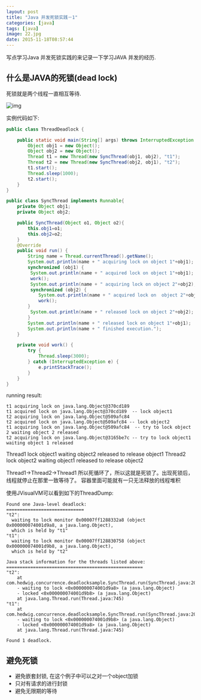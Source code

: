 ```yaml
---
layout: post
title: "Java 并发死锁实践－1"
categories: [java]
tags: [java]
image: 22.jpg
date: 2015-11-18T08:57:44
---
```


 写点学习Java 并发死锁实践的来记录一下学习JAVA 并发的经历.

 ## 什么是JAVA的死锁(dead lock)
 死锁就是两个线程一直相互等待.

![img](http://incdn1.b0.upaiyun.com/2014/04/c9a8bba45f37b6dcfe1684867cb2a3e9-300x207.png)

实例代码如下:

```java
public class ThreadDeadlock {

    public static void main(String[] args) throws InterruptedException {
        Object obj1 = new Object();
        Object obj2 = new Object();
        Thread t1 = new Thread(new SyncThread(obj1, obj2), "t1");
        Thread t2 = new Thread(new SyncThread(obj2, obj1), "t2");
        t1.start();
        Thread.sleep(1000);
        t2.start();
    }
}

public class SyncThread implements Runnable{
    private Object obj1;
    private Object obj2;

    public SyncThread(Object o1, Object o2){
        this.obj1=o1;
        this.obj2=o2;
    }
    @Override
    public void run() {
        String name = Thread.currentThread().getName();
        System.out.println(name + " acquiring lock on object 1"+obj1);
        synchronized (obj1) {
         System.out.println(name + " acquired lock on object 1"+obj1);
         work();
         System.out.println(name + " acquiring lock on object 2"+obj2);
         synchronized (obj2) {
            System.out.println(name + " acquired lock on  object 2"+obj2);
            work();
        }
         System.out.println(name + " released lock on object 2"+obj2);
        }
        System.out.println(name + " released lock on object 1"+obj1);
        System.out.println(name + " finished execution.");
    }

    private void work() {
        try {
            Thread.sleep(3000);
        } catch (InterruptedException e) {
            e.printStackTrace();
        }
    }
}
```

running result:

```
t1 acquiring lock on java.lang.Object@370cd189
t1 acquired lock on java.lang.Object@370cd189  -- lock object1
t2 acquiring lock on java.lang.Object@509afc84
t2 acquired lock on java.lang.Object@509afc84 -- lock object2
t1 acquiring lock on java.lang.Object@509afc84  -- try to lock object 2 waiting object 2 released
t2 acquiring lock on java.lang.Object@3165be7c -- try to lock object1  waiting object 1 released

```

Thread1 lock object1 waiting object2 released to release object1
Thread2 lock object2 waiting object1 released to release object2

Thread1->Thread2->Thread1  所以死循环了，所以这就是死锁了。出现死锁后，线程就停止在那里一致等待了。
容器里面可能就有一只无法释放的线程堆积

使用JVisualVM可以看到如下的ThreadDump:

```
Found one Java-level deadlock:
=============================
"t2":
  waiting to lock monitor 0x00007ff1288332a8 (object 0x000000074001d9a8, a java.lang.Object),
  which is held by "t1"
"t1":
  waiting to lock monitor 0x00007ff128830758 (object 0x000000074001d9b8, a java.lang.Object),
  which is held by "t2"

Java stack information for the threads listed above:
===================================================
"t2":
	at com.hedwig.concurrence.deadlocksample.SyncThread.run(SyncThread.java:20)
	- waiting to lock <0x000000074001d9a8> (a java.lang.Object)
	- locked <0x000000074001d9b8> (a java.lang.Object)
	at java.lang.Thread.run(Thread.java:745)
"t1":
	at com.hedwig.concurrence.deadlocksample.SyncThread.run(SyncThread.java:20)
	- waiting to lock <0x000000074001d9b8> (a java.lang.Object)
	- locked <0x000000074001d9a8> (a java.lang.Object)
	at java.lang.Thread.run(Thread.java:745)

Found 1 deadlock.
```


## 避免死锁

- 避免嵌套封锁, 在这个例子中可以之对一个object加锁
- 只对有请求的进行封锁
- 避免无限期的等待

